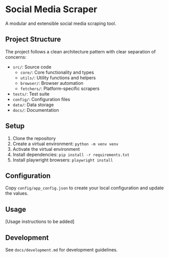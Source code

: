 # Social Media Scraper

A modular and extensible social media scraping tool.

## Project Structure

The project follows a clean architecture pattern with clear separation of concerns:

- `src/`: Source code
  - `core/`: Core functionality and types
  - `utils/`: Utility functions and helpers
  - `browser/`: Browser automation
  - `fetchers/`: Platform-specific scrapers
- `tests/`: Test suite
- `config/`: Configuration files
- `data/`: Data storage
- `docs/`: Documentation

## Setup

1. Clone the repository
2. Create a virtual environment: `python -m venv venv`
3. Activate the virtual environment
4. Install dependencies: `pip install -r requirements.txt`
5. Install playwright browsers: `playwright install`

## Configuration

Copy `config/app_config.json` to create your local configuration and update the values.

## Usage

[Usage instructions to be added]

## Development

See `docs/development.md` for development guidelines.